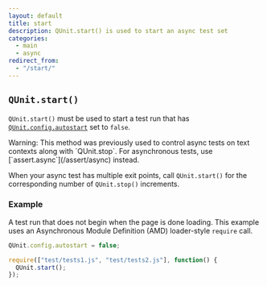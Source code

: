 ```yaml
---
layout: default
title: start
description: QUnit.start() is used to start an async test set
categories:
  - main
  - async
redirect_from:
  - "/start/"
---
```


## `QUnit.start()`

`QUnit.start()` must be used to start a test run that has [`QUnit.config.autostart`](/config/QUnit.config) set to `false`.

<p class="warning" markdown="1">Warning: This method was previously used to control async tests on text contexts along with `QUnit.stop`. For asynchronous tests, use [`assert.async`](/assert/async) instead.</p>

When your async test has multiple exit points, call `QUnit.start()` for the corresponding number of `QUnit.stop()` increments.

### Example

A test run that does not begin when the page is done loading. This example uses an Asynchronous Module Definition (AMD) loader-style `require` call.

```js
QUnit.config.autostart = false;

require(["test/tests1.js", "test/tests2.js"], function() {
  QUnit.start();
});
```
